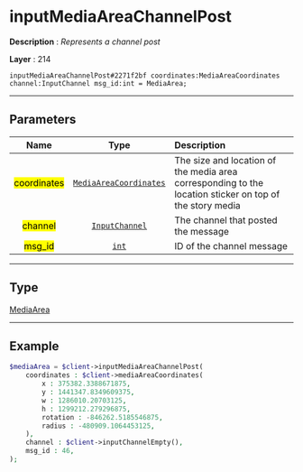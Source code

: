 # inputMediaAreaChannelPost

**Description** : *Represents a channel post*

**Layer** : 214

```tl
inputMediaAreaChannelPost#2271f2bf coordinates:MediaAreaCoordinates channel:InputChannel msg_id:int = MediaArea;
```

---

## Parameters

| Name | Type | Description |
| :---: | :---: | :--- |
| <mark>coordinates</mark> | [`MediaAreaCoordinates`](type/MediaAreaCoordinates) | The size and location of the media area corresponding to the location sticker on top of the story media |
| <mark>channel</mark> | [`InputChannel`](type/InputChannel) | The channel that posted the message |
| <mark>msg_id</mark> | [`int`](type/int) | ID of the channel message |

---

## Type

[MediaArea](type/MediaArea)

---

## Example

```php
$mediaArea = $client->inputMediaAreaChannelPost(
	coordinates : $client->mediaAreaCoordinates(
		x : 375382.3388671875,
		y : 1441347.8349609375,
		w : 1286010.20703125,
		h : 1299212.279296875,
		rotation : -846262.5185546875,
		radius : -480909.1064453125,
	),
	channel : $client->inputChannelEmpty(),
	msg_id : 46,
);
```